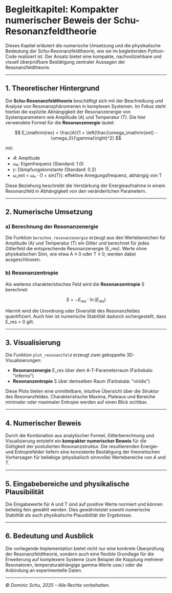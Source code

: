 # Begleitkapitel: Kompakter numerischer Beweis der Schu-Resonanzfeldtheorie

Dieses Kapitel erläutert die numerische Umsetzung und die physikalische Bedeutung der Schu-Resonanzfeldtheorie, wie sie im begleitenden Python-Code realisiert ist. Der Ansatz bietet eine kompakte, nachvollziehbare und visuell überprüfbare Bestätigung zentraler Aussagen der Resonanzfeldtheorie.

---

## 1. Theoretischer Hintergrund

Die **Schu-Resonanzfeldtheorie** beschäftigt sich mit der Beschreibung und Analyse von Resonanzphänomenen in komplexen Systemen. Im Fokus steht hierbei die explizite Abhängigkeit der Resonanzenergie von Systemparametern wie Amplitude (A) und Temperatur (T).
Die hier verwendete Formel für die **Resonanzenergie** lautet:

$$
E_\mathrm{res} = \frac{A}{1 + \left(\frac{\omega_\mathrm{ext} - \omega_0}{\gamma}\right)^2}
$$

mit:

- 𝐴: Amplitude
- 𝜔₀: Eigenfrequenz (Standard: 1.0)
- 𝛾: Dämpfungskonstante (Standard: 0.2)
- 𝜔_ext = 𝜔₀ · (1 + sin(T)): effektive Anregungsfrequenz, abhängig von T

Diese Beziehung beschreibt die Verstärkung der Energieaufnahme in einem Resonanzfeld in Abhängigkeit von den veränderlichen Parametern.

---

## 2. Numerische Umsetzung

### **a) Berechnung der Resonanzenergie**

Die Funktion `berechne_resonanzenergie` erzeugt aus den Wertebereichen für Amplitude (A) und Temperatur (T) ein Gitter und berechnet für jedes Gitterfeld die entsprechende Resonanzenergie (E_res). Werte ohne physikalischen Sinn, wie etwa A ≤ 0 oder T ≤ 0, werden dabei ausgeschlossen.

### **b) Resonanzentropie**

Als weiteres charakteristisches Feld wird die **Resonanzentropie** S berechnet:

$$
S = -E_\mathrm{res} \cdot \ln(E_\mathrm{res})
$$

Hiermit wird die Unordnung oder Diversität des Resonanzfeldes quantifiziert. Auch hier ist numerische Stabilität dadurch sichergestellt, dass E_res > 0 gilt.

---

## 3. Visualisierung

Die Funktion `plot_resonanzfeld` erzeugt zwei gekoppelte 3D-Visualisierungen:

- **Resonanzenergie** E_res über dem A-T-Parameterraum (Farbskala: "inferno")
- **Resonanzentropie** S über demselben Raum (Farbskala: "viridis")

Diese Plots bieten eine unmittelbare, intuitive Übersicht über die Struktur des Resonanzfeldes. Charakteristische Maxima, Plateaus und Bereiche minimaler oder maximaler Entropie werden auf einen Blick sichtbar.

---

## 4. Numerischer Beweis

Durch die Kombination aus analytischer Formel, Gitterberechnung und Visualisierung entsteht ein **kompakter numerischer Beweis** für die Gültigkeit der postulierten Resonanzstruktur. Die resultierenden Energie- und Entropiefelder liefern eine konsistente Bestätigung der theoretischen Vorhersagen für beliebige (physikalisch sinnvolle) Wertebereiche von $A$ und $T$.

---

## 5. Eingabebereiche und physikalische Plausibilität

Die Eingabewerte für A und T sind auf positive Werte normiert und können beliebig fein gewählt werden. Dies gewährleistet sowohl numerische Stabilität als auch physikalische Plausibilität der Ergebnisse.

---

## 6. Bedeutung und Ausblick

Die vorliegende Implementation bietet nicht nur eine konkrete Überprüfung der Resonanzfeldtheorie, sondern auch eine flexible Grundlage für die Erweiterung auf komplexere Systeme (zum Beispiel die Kopplung mehrerer Resonatoren, temperaturabhängige gamma-Werte usw.) oder die Anbindung an experimentelle Daten.

---

*© Dominic Schu, 2025 – Alle Rechte vorbehalten.*